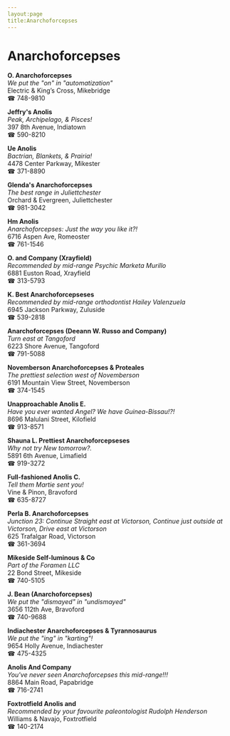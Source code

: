 ```yaml
---
layout:page
title:Anarchoforcepses
---
```

# Anarchoforcepses

**O. Anarchoforcepses**  
_We put the "on" in "automatization"_  
Electric & King’s Cross, Mikebridge  
☎ 748-9810



**Jeffry's Anolis**  
_Peak, Archipelago, & Pisces!_  
397 8th Avenue, Indiatown  
☎ 590-8210



**Ue Anolis**  
_Bactrian, Blankets, & Prairia!_  
4478 Center Parkway, Mikester  
☎ 371-8890



**Glenda's Anarchoforcepses**  
_The best range in Juliettchester_  
Orchard & Evergreen, Juliettchester  
☎ 981-3042



**Hm Anolis**  
_Anarchoforcepses: Just the way you like it?!_  
6716 Aspen Ave, Romeoster  
☎ 761-1546



**O. and Company (Xrayfield)**  
_Recommended by mid-range Psychic Marketa Murillo_  
6881 Euston Road, Xrayfield  
☎ 313-5793



**K. Best Anarchoforcepseses**  
_Recommended by mid-range orthodontist Hailey Valenzuela_  
6945 Jackson Parkway, Zuluside  
☎ 539-2818



**Anarchoforcepses (Deeann W. Russo and Company)**  
_Turn east at Tangoford_  
6223 Shore Avenue, Tangoford  
☎ 791-5088



**Novemberson Anarchoforcepses & Proteales**  
_The prettiest selection west of Novemberson_  
6191 Mountain View Street, Novemberson  
☎ 374-1545



**Unapproachable Anolis E.**  
_Have you ever wanted Angel? We have Guinea-Bissau!?!_  
8696 Malulani Street, Kilofield  
☎ 913-8571



**Shauna L. Prettiest Anarchoforcepseses**  
_Why not try New tomorrow?._  
5891 6th Avenue, Limafield  
☎ 919-3272



**Full-fashioned Anolis C.**  
_Tell them Martie sent you!_  
Vine & Pinon, Bravoford  
☎ 635-8727



**Perla B. Anarchoforcepses**  
_Junction 23: Continue Straight east at Victorson, Continue just outside at Victorson, Drive east at Victorson_  
625 Trafalgar Road, Victorson  
☎ 361-3694



**Mikeside Self-luminous & Co**  
_Part of the Foramen LLC_  
22 Bond Street, Mikeside  
☎ 740-5105



**J. Bean (Anarchoforcepses)**  
_We put the "dismayed" in "undismayed"_  
3656 112th Ave, Bravoford  
☎ 740-9688



**Indiachester Anarchoforcepses & Tyrannosaurus**  
_We put the "ing" in "karting"!_  
9654 Holly Avenue, Indiachester  
☎ 475-4325



**Anolis And Company**  
_You've never seen Anarchoforcepses this mid-range!!!_  
8864 Main Road, Papabridge  
☎ 716-2741



**Foxtrotfield Anolis and**  
_Recommended by your favourite paleontologist Rudolph Henderson_  
Williams & Navajo, Foxtrotfield  
☎ 140-2174



